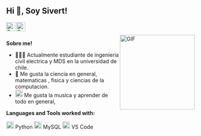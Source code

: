 <h2 title="hehehe"> Hi 👋, Soy Sivert!</h2>

<a href="https://www.linkedin.com/in/sivert-escaff-gonzalez-27918b257/">
  <img align="left" alt="Sanskar's LinkedIn" width="24px" src="https://img.icons8.com/fluent/96/000000/linkedin.png" />
</a>
<a href="https://www.instagram.com/siesgon/">
  <img align="left" alt="Sanskar's Instagram" width="24px" src="https://img.icons8.com/fluent/96/000000/instagram-new.png" />
</a>





<br />
<br />


 

  <img align="right" height = "200" width = "200" alt="GIF" src="https://media.giphy.com/media/LmNwrBhejkK9EFP504/giphy.gif" />

**Sobre me!**

- 👨🏽‍💻 Actualmente estudiante de ingenieria civil electrica y MDS en la universidad de chile.
- 🌱 Me gusta la ciencia en general, matematicas , fisica y ciencias de la computacion.
- <img height="20" src="https://img.icons8.com/fluent/96/000000/ethereum.png"/> Me gusta la musica y aprender de todo en general,




**Languages and Tools worked with:**  


<img height="20" src="https://img.icons8.com/color/96/000000/python--v1.png"> Python 
<img height="20" src="https://img.icons8.com/color/96/000000/mysql-logo.png"> MySQL
<img height="20" src="https://img.icons8.com/color/96/000000/visual-studio-code-2019.png"> VS Code




